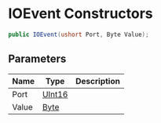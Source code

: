 # IOEvent Constructors

```c#
public IOEvent(ushort Port, Byte Value);
```

## Parameters

| Name | Type | Description |
| ---- | ---- | ----------- |
| Port | [UInt16](https://learn.microsoft.com/en-gb/dotnet/api/System.UInt16) |  |
| Value | [Byte](https://learn.microsoft.com/en-gb/dotnet/api/System.Byte) |  |

